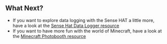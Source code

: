 ## What Next?

- If you want to explore data logging with the Sense HAT a little more, have a look at the [Sense Hat Data Logger resource](https://projects.raspberrypi.org/en/projects/sense-hat-data-logger/)
- If you want to have more fun with the world of Minecraft, have a look at the [Minecraft Photobooth resource](https://projects.raspberrypi.org/en/projects/minecraft-photobooth/)

